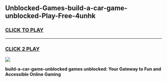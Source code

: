
## Unblocked-Games-build-a-car-game-unblocked-Play-Free-4unhk
<h3>
<a href="https://premium76.site?title=build-a-car-game-unblocked&ref=18A">CLICK TO PLAY</a></h3>
<hr>

<h3>
<a href="https://premium76.site?title=build-a-car-game-unblocked&ref=18A">CLICK 2 PLAY</a>
  
</h3>

<a href="https://premium76.site?title=build-a-car-game-unblocked&ref=18A"><img src="https://clearcache.store/games.png"></a>


**build-a-car-game-unblocked games unblocked: Your Gateway to Fun and Accessible Online Gaming**
